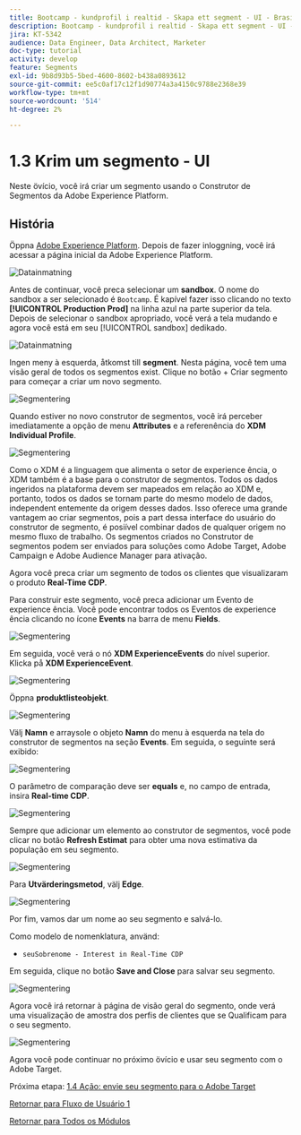 ```yaml
---
title: Bootcamp - kundprofil i realtid - Skapa ett segment - UI - Brasilien
description: Bootcamp - kundprofil i realtid - Skapa ett segment - UI - Brasilien
jira: KT-5342
audience: Data Engineer, Data Architect, Marketer
doc-type: tutorial
activity: develop
feature: Segments
exl-id: 9b8d93b5-5bed-4600-8602-b438a0893612
source-git-commit: ee5c0af17c12f1d90774a3a4150c9788e2368e39
workflow-type: tm+mt
source-wordcount: '514'
ht-degree: 2%

---
```


# 1.3 Krim um segmento - UI

Neste övício, você irá criar um segmento usando o Construtor de Segmentos da Adobe Experience Platform.

## História

Öppna [Adobe Experience Platform](https://experience.adobe.com/platform). Depois de fazer inloggning, você irá acessar a página inicial da Adobe Experience Platform.

![Datainmatning](./images/home.png)

Antes de continuar, você preca selecionar um **sandbox**. O nome do sandbox a ser selecionado é ``Bootcamp``. É kapível fazer isso clicando no texto **[!UICONTROL Production Prod]** na linha azul na parte superior da tela. Depois de selecionar o sandbox apropriado, você verá a tela mudando e agora você está em seu [!UICONTROL sandbox] dedikado.

![Datainmatning](./images/sb1.png)

Ingen meny à esquerda, åtkomst till **segment**. Nesta página, você tem uma visão geral de todos os segmentos exist. Clique no botão + Criar segmento para começar a criar um novo segmento.

![Segmentering](./images/menuseg.png)

Quando estiver no novo construtor de segmentos, você irá perceber imediatamente a opção de menu **Attributes** e a referenência do **XDM Individual Profile**.

![Segmentering](./images/segmentationui.png)

Como o XDM é a linguagem que alimenta o setor de experience ência, o XDM também é a base para o construtor de segmentos. Todos os dados ingeridos na plataforma devem ser mapeados em relação ao XDM e, portanto, todos os dados se tornam parte do mesmo modelo de dados, independent entemente da origem desses dados. Isso oferece uma grande vantagem ao criar segmentos, pois a part dessa interface do usuário do construtor de segmento, é posiível combinar dados de qualquer origem no mesmo fluxo de trabalho. Os segmentos criados no Construtor de segmentos podem ser enviados para soluções como Adobe Target, Adobe Campaign e Adobe Audience Manager para ativação.

Agora você preca criar um segmento de todos os clientes que visualizaram o produto **Real-Time CDP**.

Para construir este segmento, você preca adicionar um Evento de experience ência. Você pode encontrar todos os Eventos de experience ência clicando no ícone **Events** na barra de menu **Fields**.

![Segmentering](./images/findee.png)

Em seguida, você verá o nó **XDM ExperienceEvents** do nível superior. Klicka på **XDM ExperienceEvent**.

![Segmentering](./images/see.png)

Öppna **produktlisteobjekt**.

![Segmentering](./images/plitems.png)

Välj **Namn** e arraysole o objeto **Namn** do menu à esquerda na tela do construtor de segmentos na seção **Events**. Em seguida, o seguinte será exibido:

![Segmentering](./images/eewebpdtlname.png)

O parâmetro de comparação deve ser **equals** e, no campo de entrada, insira **Real-time CDP**.

![Segmentering](./images/pv.png)

Sempre que adicionar um elemento ao construtor de segmentos, você pode clicar no botão **Refresh Estimat** para obter uma nova estimativa da população em seu segmento.

![Segmentering](./images/refreshest.png)

Para **Utvärderingsmetod**, välj **Edge**.

![Segmentering](./images/evedge.png)

Por fim, vamos dar um nome ao seu segmento e salvá-lo.

Como modelo de nomenklatura, använd:

- `seuSobrenome - Interest in Real-Time CDP`

Em seguida, clique no botão **Save and Close** para salvar seu segmento.

![Segmentering](./images/segmentname.png)

Agora você irá retornar à página de visão geral do segmento, onde verá uma visualização de amostra dos perfis de clientes que se Qualificam para o seu segmento.

![Segmentering](./images/savedsegment.png)

Agora você pode continuar no próximo övício e usar seu segmento com o Adobe Target.

Próxima etapa: [1.4 Ação: envie seu segmento para o Adobe Target](./ex4.md)

[Retornar para Fluxo de Usuário 1](./uc1.md)

[Retornar para Todos os Módulos](../../overview.md)
